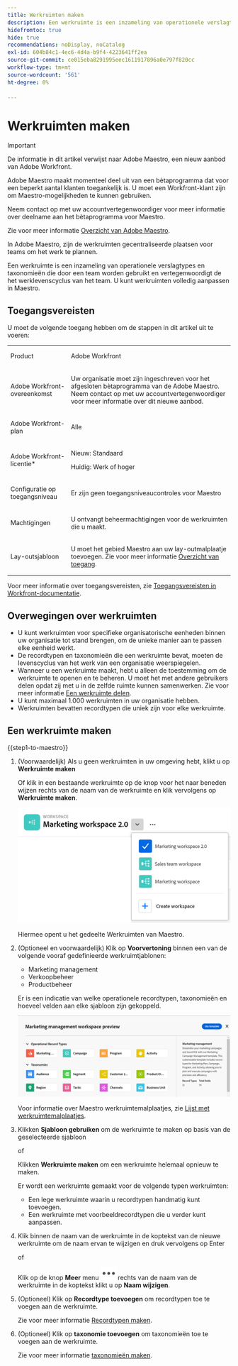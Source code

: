 ```yaml
---
title: Werkruimten maken
description: Een werkruimte is een inzameling van operationele verslagtypes en taxonomieën die door een team worden gebruikt en vertegenwoordigt de het werklevenscyclus van het team. U kunt werkruimten volledig aanpassen in Maestro.
hidefromtoc: true
hide: true
recommendations: noDisplay, noCatalog
exl-id: 604b84c1-4ec6-4d4a-b9f4-4223641ff2ea
source-git-commit: ce015eba8291995eec1611917896a0e797f820cc
workflow-type: tm+mt
source-wordcount: '561'
ht-degree: 0%

---
```


<!--udpate the metadata with real information when making this avilable in TOC and in the left nav-->

# Werkruimten maken

>[!IMPORTANT]
>
>De informatie in dit artikel verwijst naar Adobe Maestro, een nieuw aanbod van Adobe Workfront.
>
>Adobe Maestro maakt momenteel deel uit van een bètaprogramma dat voor een beperkt aantal klanten toegankelijk is. U moet een Workfront-klant zijn om Maestro-mogelijkheden te kunnen gebruiken.
>
>Neem contact op met uw accountvertegenwoordiger voor meer informatie over deelname aan het bètaprogramma voor Maestro.
>
>Zie voor meer informatie [Overzicht van Adobe Maestro](../maestro-overview.md).

In Adobe Maestro, zijn de werkruimten gecentraliseerde plaatsen voor teams om het werk te plannen.

Een werkruimte is een inzameling van operationele verslagtypes en taxonomieën die door een team worden gebruikt en vertegenwoordigt de het werklevenscyclus van het team. U kunt werkruimten volledig aanpassen in Maestro.

## Toegangsvereisten

U moet de volgende toegang hebben om de stappen in dit artikel uit te voeren:

<table style="table-layout:auto">
 <col>
 </col>
 <col>
 </col>
 <tbody>
    <tr>
<tr>
<td>
   <p> Product</p> </td>
   <td>
   <p> Adobe Workfront</p> </td>
  </tr>  
 <td role="rowheader"><p>Adobe Workfront-overeenkomst</p></td>
   <td>
<p>Uw organisatie moet zijn ingeschreven voor het afgesloten bètaprogramma van de Adobe Maestro. Neem contact op met uw accountvertegenwoordiger voor meer informatie over dit nieuwe aanbod. </p>
   </td>
  </tr>
  <tr>
   <td role="rowheader"><p>Adobe Workfront-plan</p></td>
   <td>
<p>Alle</p>
   </td>
  </tr>
  <tr>
   <td role="rowheader"><p>Adobe Workfront-licentie*</p></td>
   <td>
   <p>Nieuw: Standaard</p>
   <p>Huidig: Werk of hoger</p> 
  </td>
  </tr>

<tr>
   <td role="rowheader"><p>Configuratie op toegangsniveau</p></td>
   <td> <p>Er zijn geen toegangsniveaucontroles voor Maestro</p>
</td>
  </tr>

<tr>
   <td role="rowheader"><p>Machtigingen</p></td>
   <td> <p>U ontvangt beheermachtigingen voor de werkruimten die u maakt. </p>  
</td>
  </tr>

<tr>
   <td role="rowheader"><p>Lay-outsjabloon</p></td>
   <td> <p>U moet het gebied Maestro aan uw lay-outmalplaatje toevoegen. Zie voor meer informatie <a href="../access/access-overview.md">Overzicht van toegang</a>. </p>  
</td>
  </tr>

</tbody>
</table>

Voor meer informatie over toegangsvereisten, zie [Toegangsvereisten in Workfront-documentatie](/help/quicksilver/administration-and-setup/add-users/access-levels-and-object-permissions/access-level-requirements-in-documentation.md).

<!--Maybe enable this at GA - but Maestro is not supposed to have Access controls in the Workfront Access Level: 
>[!NOTE]
>
>If you don't have access, ask your Workfront administrator if they set additional restrictions in your access level. For information on how a Workfront administrator can change your access level, see [Create or modify custom access levels](../administration-and-setup/add-users/configure-and-grant-access/create-modify-access-levels.md). -->

<!-- Notes to add for the table: for the "Workfront plans" row: the above is only for closed beta; when going to GA - activate the following plans:    
<p>Current plan: Prime and Ultimate</p>
<p>Legacy plan: Enterprise</p>-->

<!-- Notes for the table: for the "Workfront access" row: <p>For more information, see <a href="../../administration-and-setup/add-users/access-levels-and-object-permissions/wf-licenses.md" class="MCXref xref">Adobe Workfront licenses overview</a>.</p>-->

## Overwegingen over werkruimten

* U kunt werkruimten voor specifieke organisatorische eenheden binnen uw organisatie tot stand brengen, om de unieke manier aan te passen elke eenheid werkt.
* De recordtypen en taxonomieën die een werkruimte bevat, moeten de levenscyclus van het werk van een organisatie weerspiegelen.
* Wanneer u een werkruimte maakt, hebt u alleen de toestemming om de werkruimte te openen en te beheren. U moet het met andere gebruikers delen opdat zij met u in de zelfde ruimte kunnen samenwerken. Zie voor meer informatie [Een werkruimte delen](/help/quicksilver/maestro/access/share-workspaces.md).
* U kunt maximaal 1.000 werkruimten in uw organisatie hebben.
* Werkruimten bevatten recordtypen die uniek zijn voor elke werkruimte. <!--this might change-->

## Een werkruimte maken

{{step1-to-maestro}}

1. (Voorwaardelijk) Als u geen werkruimten in uw omgeving hebt, klikt u op **Werkruimte maken**

   Of klik in een bestaande werkruimte op de knop voor het naar beneden wijzen rechts van de naam van de werkruimte en klik vervolgens op **Werkruimte maken**.

   ![](assets/workspace-drop-down-right-menu.png)

   Hiermee opent u het gedeelte Werkruimten van Maestro.
1. (Optioneel en voorwaardelijk) Klik op **Voorvertoning** binnen een van de volgende vooraf gedefinieerde werkruimtjablonen:

   * Marketing management
   * Verkoopbeheer
   * Productbeheer

   Er is een indicatie van welke operationele recordtypen, taxonomieën en hoeveel velden aan elke sjabloon zijn gekoppeld.

   ![](assets/previewing-a-workspace-template.png)

   Voor informatie over Maestro werkruimtemalplaatjes, zie [Lijst met werkruimtemalplaatjes](../architecture/workspace-templates.md).

1. Klikken **Sjabloon gebruiken** om de werkruimte te maken op basis van de geselecteerde sjabloon

   of

   Klikken **Werkruimte maken** om een werkruimte helemaal opnieuw te maken.

   Er wordt een werkruimte gemaakt voor de volgende typen werkruimten:

   * Een lege werkruimte waarin u recordtypen handmatig kunt toevoegen.
   * Een werkruimte met voorbeeldrecordtypen die u verder kunt aanpassen.

1. Klik binnen de naam van de werkruimte in de koptekst van de nieuwe werkruimte om de naam ervan te wijzigen en druk vervolgens op Enter

   of

   Klik op de knop **Meer** menu ![](assets/more-menu.png)rechts van de naam van de werkruimte in de koptekst klikt u op **Naam wijzigen**.

1. (Optioneel) Klik op **Recordtype toevoegen** om recordtypen toe te voegen aan de werkruimte.

   Zie voor meer informatie [Recordtypen maken](../architecture/create-record-types.md).

1. (Optioneel) Klik op **taxonomie toevoegen** om taxonomieën toe te voegen aan de werkruimte.

   Zie voor meer informatie [taxonomieën maken](../architecture/create-a-taxonomy.md).
